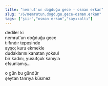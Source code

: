 ```yaml
---
title: "nemrut'un doğduğu gece - osman erkan"
slug: "/6/nemrutun.dogdugu.gece-osman.erkan"
tags: ["şiir","osman erkan","sayı:altı"]
---
```


dediler ki  
nemrut'un doğduğu gece  
tılfındır tepesinde  
ayşo; kuru ekmekle  
dudaklarını kanatan yoksul  
bir kadını, yusufçuk kanıyla  
efsunlamış...

o gün bu gündür  
şeytan tanrıya küsmez

